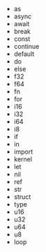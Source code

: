 - as
- async
- await
- break
- const
- continue
- default
- do
- else
- f32
- f64
- fn
- for
- i16
- i32
- i64
- i8
- if
- in
- import
- kernel
- let
- nil
- ref
- str
- struct
- type
- u16
- u32
- u64
- u8
- loop
